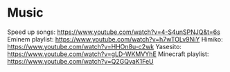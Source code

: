# Music
Speed up songs: https://www.youtube.com/watch?v=4-S4unSPNJQ&t=6s
Eminem playlist: https://www.youtube.com/watch?v=h7wTOLv9NiY
Himiko: https://www.youtube.com/watch?v=HHOn8u-c2wk
Yasesito: https://www.youtube.com/watch?v=gLD-WKMVYhE
Minecraft playlist: https://www.youtube.com/watch?v=Q2GQvaK1FeU
